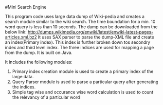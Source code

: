 #Mini Search Engine

This program code uses large data dump of Wiki-pedia and creates a search module similar to the wiki search.
The time boundation for a min. 10 word query is less than 10 seconds.
The dump can be downloaded from the below link:
http://dumps.wikimedia.org/enwiki/latest/enwiki-latest-pages-articles.xml.bz2
It uses SAX parser to parse the dump-XML file and create an index(Primary index).
This index is further broken down tos secondry index and third level index.
The three indices are used for mapping a page from the dump.
It is built on Java.

It includes the following modules:
1) Primary index creation module is used to create a primary index of the large data.
2) Query Parser module is used to parse a particular query after generating the indices.
3) Simple tag wise and occurance wise word calculation is used to count the relevancy of a particular word
